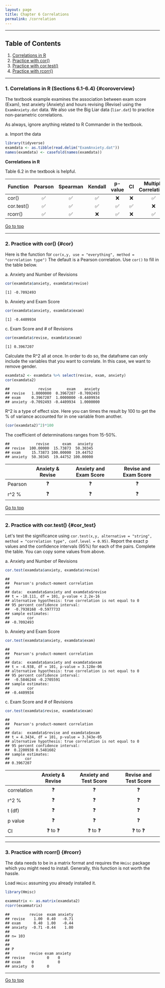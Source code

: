 ```yaml
---
layout: page
title: Chapter 6 Correlations
permalink: /correlation
---
```



*****

## Table of Contents

1. [Correlations in R](#coroverview)
2. [Practice with cor()](#cor)
3. [Practice with cor.test()](#cor_test)
4. [Practice with rcorr()](#rcorr)

*****

### 1. Correlations in R (Sections 6.1-6.4) {#coroverview}

The textbook example examines the association between exam score (Exam), test anxiety (Anxiety) and hours revising (Revise) using the `ExamAnxiety.dat` data.  We also use the Big Liar data (`liar.dat`) to practice non-parametric correlations. 

As always, ignore anything related to R Commander in the textbook. 

a. Import the data
```r
library(tidyverse)
examdata <- as.tibble(read.delim("ExamAnxiety.dat"))
names(examdata) <- casefold(names(examdata))
```

**Correlations in R**

Table 6.2 in the textbook is helpful.

| Function 	|  Pearson 	|  Spearman  	|  Kendall | p-value | CI | Multiple Correlations |
|---	|:-:	|:-:	|:-:	| :-: | :-: | :-: |	
|  cor() 	|  &#x2705; 	|  &#x2705; 	| &#x2705;  	| &#x274C;  | &#x274C;  | &#x2705;  |
| cor.test()	|  &#x2705; 	| &#x2705;  	|  &#x2705; 	| &#x2705;  | &#x2705;  | &#x274C;   |
| rcorr()  	| &#x2705;  	|   &#x2705;	| &#x274C;  	| &#x2705; | &#x274C; | &#x2705; |

<a href="#">Go to top</a>

*****

### 2. Practice with cor() {#cor}
Here is the function for `cor(x,y, use = "everything", method = "correlation type")` 
The default is a Pearson correlation.  Use `cor()` to fill in the table below.  


a. Anxiety and Number of Revisions
```r
cor(examdata$anxiety, examdata$revise)
```

```
[1] -0.7092493
```

b. Anxiety and Exam Score
```r
cor(examdata$anxiety, examdata$exam)
```

```
[1] -0.4409934
```

c. Exam Score and # of Revisions
```r
cor(examdata$revise, examdata$exam)
```

```
[1] 0.3967207
```

Calculate the R^2 all at once.  In order to do so, the dataframe can only include the variables that you want to correlate.  In this case, we want to remove gender.

```r
examdata2 <- examdata %>% select(revise, exam, anxiety)
cor(examdata2)
```

```
##             revise       exam    anxiety
## revise   1.0000000  0.3967207 -0.7092493
## exam     0.3967207  1.0000000 -0.4409934
## anxiety -0.7092493 -0.4409934  1.0000000
```

R^2 is a type of effect size. Here you can times the result by 100 to get the % of variance accounted for in one variable from another. 
```r
(cor(examdata2)^2)*100
```

The coefficient of determinations ranges from 15-50%.
```
##            revise      exam   anxiety
## revise  100.00000  15.73873  50.30345
## exam     15.73873 100.00000  19.44752
## anxiety  50.30345  19.44752 100.00000
```


|  	|  Anxiety & Revise 	|  Anxiety and Exam Score  	|  Revise and Exam Score |
|---	|:-:	|:-:	|:-:	|
|  Pearson 	|  &#x2753; 	|  &#x2753; 	| &#x2753;  	| 
|  r^2 %	|  &#x2753; 	| &#x2753;  	| &#x2753;   	| 


<a href="#">Go to top</a>

*****


### 2. Practice with cor.test() {#cor_test}
Let's test the significance using `cor.test(x,y, alternative = "string", method = "correlation type", conf.level = 0.95)`.  Report the exact p values and the confidence intervals (95%) for each of the pairs. Complete the table. You can copy some values from above.


a. Anxiety and Number of Revisions
```r
cor.test(examdata$anxiety, examdata$revise)
```

```
## 
## 	Pearson's product-moment correlation
## 
## data:  examdata$anxiety and examdata$revise
## t = -10.111, df = 101, p-value < 2.2e-16
## alternative hypothesis: true correlation is not equal to 0
## 95 percent confidence interval:
##  -0.7938168 -0.5977733
## sample estimates:
##        cor 
## -0.7092493
```


b. Anxiety and Exam Score
```r
cor.test(examdata$anxiety, examdata$exam)
```

```
## 
## 	Pearson's product-moment correlation
## 
## data:  examdata$anxiety and examdata$exam
## t = -4.938, df = 101, p-value = 3.128e-06
## alternative hypothesis: true correlation is not equal to 0
## 95 percent confidence interval:
##  -0.5846244 -0.2705591
## sample estimates:
##        cor 
## -0.4409934
```

c. Exam Score and # of Revisions
```r
cor.test(examdata$revise, examdata$exam)
```

```
## 
## 	Pearson's product-moment correlation
## 
## data:  examdata$revise and examdata$exam
## t = 4.3434, df = 101, p-value = 3.343e-05
## alternative hypothesis: true correlation is not equal to 0
## 95 percent confidence interval:
##  0.2200938 0.5481602
## sample estimates:
##       cor 
## 0.3967207
```

|  	|  Anxiety & Revise 	|  Anxiety and Test Score  	|  Revise and Test Score |
|---	|:-:	|:-:	|:-:	|
|  correlation 	|  &#x2753; 	| &#x2753;  	| &#x2753;  	|
|  r^2 %	|   &#x2753;	|   &#x2753;	| &#x2753;  	| 
| t (df) |   &#x2753;	|   &#x2753;	| &#x2753;  	| 
| p value  |   &#x2753;	|   &#x2753;	| &#x2753; 	| 
| CI   |   &#x2753; to &#x2753;	|  &#x2753; to &#x2753;	| &#x2753; to &#x2753;  	|  
	

*****

### 3. Practice with rcorr() {#rcorr}
The data needs to be in a matrix format and requires the `Hmisc` package which you might need to install. Generally, this function is not worth the hassle.

Load `Hmisc` assuming you already installed it. 
```r
library(Hmisc)
```

```r
exammatrix <- as.matrix(examdata2)
rcorr(exammatrix)
```

```
##         revise  exam anxiety
## revise    1.00  0.40   -0.71
## exam      0.40  1.00   -0.44
## anxiety  -0.71 -0.44    1.00
## 
## n= 103 
## 
## 
## P
##         revise exam anxiety
## revise          0    0     
## exam     0           0     
## anxiety  0      0
```

******

<a href="#">Go to top</a>